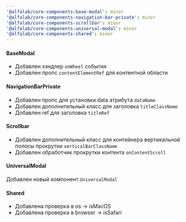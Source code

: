 ```yaml
---
'@alfalab/core-components-base-modal': minor
'@alfalab/core-components-navigation-bar-private': minor
'@alfalab/core-components-scrollbar': minor
'@alfalab/core-components-universal-modal': minor
'@alfalab/core-components-shared': minor
---
```


#### BaseModal

- Добавлен хэндлер `onWheel` события
- Добавлен пропс `contentElementRef` для контентной области

#### NavigationBarPrivate

- Добавлен пропс для установки data атрибута `dataName`
- Добавлен дополнительный класс для заголовка `titleClassName`
- Добавлен ref для заголовка `titleRef`

#### Scrollbar

- Добавлен дополнительный класс для контейнера вертикальной полосы прокрутки `verticalBarClassName`
- Добавлен обработчик прокрутки контента `onContentScroll`

#### UniversalModal

Добавлен новый компонент `UniversalModal`

#### Shared

- Добавлена проверка в os -> isMacOS
- Добавлена проверка в browser -> isSafari
